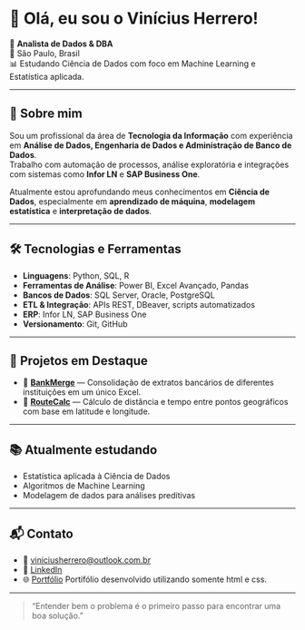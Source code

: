 # 👋 Olá, eu sou o Vinícius Herrero!

🎯 **Analista de Dados & DBA**  
📍 São Paulo, Brasil  
📊 Estudando Ciência de Dados com foco em Machine Learning e Estatística aplicada.

---

## 🧠 Sobre mim

Sou um profissional da área de **Tecnologia da Informação** com experiência em **Análise de Dados, Engenharia de Dados e Administração de Banco de Dados**.  
Trabalho com automação de processos, análise exploratória e integrações com sistemas como **Infor LN** e **SAP Business One**.

Atualmente estou aprofundando meus conhecimentos em **Ciência de Dados**, especialmente em **aprendizado de máquina**, **modelagem estatística** e **interpretação de dados**.

---

## 🛠️ Tecnologias e Ferramentas

- **Linguagens**: Python, SQL, R  
- **Ferramentas de Análise**: Power BI, Excel Avançado, Pandas  
- **Bancos de Dados**: SQL Server, Oracle, PostgreSQL  
- **ETL & Integração**: APIs REST, DBeaver, scripts automatizados  
- **ERP**: Infor LN, SAP Business One  
- **Versionamento**: Git, GitHub

---

## 🚀 Projetos em Destaque

- 📌 **[BankMerge](https://github.com/Vinicius-Herrero/BankMerge)** — Consolidação de extratos bancários de diferentes instituições em um único Excel.
- 📌 **[RouteCalc](https://github.com/Vinicius-Herrero/RouteCalc)** — Cálculo de distância e tempo entre pontos geográficos com base em latitude e longitude.

---

## 📚 Atualmente estudando

- Estatística aplicada à Ciência de Dados  
- Algoritmos de Machine Learning  
- Modelagem de dados para análises preditivas  

---

## 📬 Contato

- 📧 viniciusherrero@outlook.com.br
- 💼 [LinkedIn](https://www.linkedin.com/in/vinicius-herrero/)  
- 🌐 [Portfólio](https://vinicius-herrero.github.io/Portifolio/Projetos/Vin%C3%ADcius%20Herrero.html#)
  Portifólio desenvolvido utilizando somente html e css.

---

> “Entender bem o problema é o primeiro passo para encontrar uma boa solução.”  
